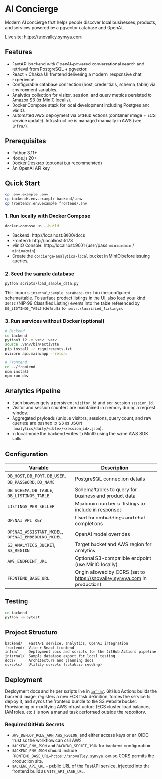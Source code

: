 # AI Concierge

Modern AI concierge that helps people discover local businesses, products, and services powered by a pgvector database and OpenAI.

Live site: https://snovalley.synvya.com

## Features
- FastAPI backend with OpenAI-powered conversational search and retrieval from PostgreSQL + pgvector.
- React + Chakra UI frontend delivering a modern, responsive chat experience.
- Configurable database connection (host, credentials, schema, table) via environment variables.
- Analytics collection for visitor, session, and query metrics persisted to Amazon S3 (or MinIO locally).
- Docker Compose stack for local development including Postgres and MinIO.
- Automated AWS deployment via GitHub Actions (container image + ECS service update). Infrastructure is managed manually in AWS (see `infra/`).

## Prerequisites
- Python 3.11+
- Node.js 20+
- Docker Desktop (optional but recommended)
- An OpenAI API key

## Quick Start

```bash
cp .env.example .env
cp backend/.env.example backend/.env
cp frontend/.env.example frontend/.env
```

### 1. Run locally with Docker Compose
```bash
docker-compose up --build
```
- Backend: http://localhost:8000/docs
- Frontend: http://localhost:5173
- MinIO Console: http://localhost:9001 (user/pass: `minioadmin` / `minioadmin`)
- Create the `concierge-analytics-local` bucket in MinIO before issuing queries.

### 2. Seed the sample database
```bash
python scripts/load_sample_data.py
```
This imports `internal/sample_database.txt` into the configured schema/table.
To surface product listings in the UI, also load your kind `30402` (NIP-99 Classified Listing) events into the table referenced by `DB_LISTINGS_TABLE` (defaults to `nostr.classified_listings`).

### 3. Run services without Docker (optional)
```bash
# Backend
cd backend
python3.12 -m venv .venv
source .venv/bin/activate
pip install -r requirements.txt
uvicorn app.main:app --reload

# Frontend
cd ../frontend
npm install
npm run dev
```

## Analytics Pipeline
- Each browser gets a persistent `visitor_id` and per-session `session_id`.
- Visitor and session counters are maintained in memory during a request window.
- Aggregated payloads (unique visitors, sessions, query count, and raw queries) are pushed to S3 as JSON (`analytics/daily/<date>/<session_id>.json`).
- In local mode the backend writes to MinIO using the same AWS SDK calls.

## Configuration
| Variable | Description |
| --- | --- |
| `DB_HOST`, `DB_PORT`, `DB_USER`, `DB_PASSWORD`, `DB_NAME` | PostgreSQL connection details |
| `DB_SCHEMA`, `DB_TABLE`, `DB_LISTINGS_TABLE` | Schema/tables to query for business and product data |
| `LISTINGS_PER_SELLER` | Maximum number of listings to include in responses |
| `OPENAI_API_KEY` | Used for embeddings and chat completions |
| `OPENAI_ASSISTANT_MODEL`, `OPENAI_EMBEDDING_MODEL` | OpenAI model overrides |
| `S3_ANALYTICS_BUCKET`, `S3_REGION` | Target bucket and AWS region for analytics |
| `AWS_ENDPOINT_URL` | Optional S3-compatible endpoint (use MinIO locally) |
| `FRONTEND_BASE_URL` | Origin allowed by CORS (set to https://snovalley.synvya.com in production) |

## Testing
```bash
cd backend
python -m pytest
```

## Project Structure
```
backend/   FastAPI service, analytics, OpenAI integration
frontend/  Vite + React frontend
infra/     Deployment docs and scripts for the GitHub Actions pipeline
internal/  Sample database export for local testing
docs/      Architecture and planning docs
scripts/   Utility scripts (database seeding)
```

## Deployment
Deployment docs and helper scripts live in [`infra/`](infra/README.md).
GitHub Actions builds the backend image, registers a new ECS task definition, forces the service to deploy it, and syncs the frontend bundle to the S3 website bucket. Provisioning or modifying AWS infrastructure (ECS cluster, load balancer, IAM roles, etc.) is now a manual task performed outside the repository.

### Required GitHub Secrets

- `AWS_DEPLOY_ROLE_ARN`, `AWS_REGION`, and either access keys or an OIDC trust so the workflow can call AWS.
- `BACKEND_ENV_JSON` and `BACKEND_SECRET_JSON` for backend configuration.
- `BACKEND_ENV_JSON` should include `FRONTEND_BASE_URL=https://snovalley.synvya.com` so CORS permits the production site.
- `BACKEND_API_URL` – public URL of the FastAPI service, injected into the frontend build as `VITE_API_BASE_URL`.
